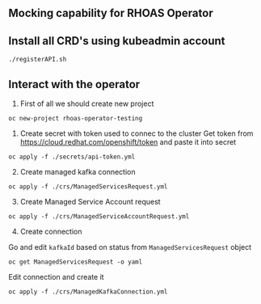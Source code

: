 ## Mocking capability for RHOAS Operator

## Install all CRD's using kubeadmin account

```
./registerAPI.sh
```

## Interact with the operator

1. First of all we should create new project 
```
oc new-project rhoas-operator-testing
```
1. Create secret with token used to connec to the cluster
Get token from https://cloud.redhat.com/openshift/token and paste it into secret
```
oc apply -f ./secrets/api-token.yml
```
2. Create managed kafka connection 
```
oc apply -f ./crs/ManagedServicesRequest.yml
```
3. Create Managed Service Account request
```
oc apply -f ./crs/ManagedServiceAccountRequest.yml
```

4. Create connection

Go and edit `kafkaId` based on status from `ManagedServicesRequest` object

```
oc get ManagedServicesRequest -o yaml
```

Edit connection and create it
```
oc apply -f ./crs/ManagedKafkaConnection.yml
```